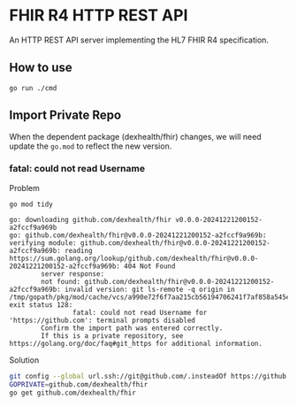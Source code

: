 # FHIR R4 HTTP REST API

An HTTP REST API server implementing the HL7 FHIR R4 specification.

## How to use

```shell
go run ./cmd
```

## Import Private Repo

When the dependent package (dexhealth/fhir) changes, we will need update the `go.mod` to reflect the new version.

### fatal: could not read Username

Problem

```shell
go mod tidy

go: downloading github.com/dexhealth/fhir v0.0.0-20241221200152-a2fccf9a969b
go: github.com/dexhealth/fhir@v0.0.0-20241221200152-a2fccf9a969b: verifying module: github.com/dexhealth/fhir@v0.0.0-20241221200152-a2fccf9a969b: reading https://sum.golang.org/lookup/github.com/dexhealth/fhir@v0.0.0-20241221200152-a2fccf9a969b: 404 Not Found
        server response:
        not found: github.com/dexhealth/fhir@v0.0.0-20241221200152-a2fccf9a969b: invalid version: git ls-remote -q origin in /tmp/gopath/pkg/mod/cache/vcs/a990e72f6f7aa215cb56194706241f7af858a545e1a26ede3fd2a8b76e0671e6: exit status 128:
                fatal: could not read Username for 'https://github.com': terminal prompts disabled
        Confirm the import path was entered correctly.
        If this is a private repository, see https://golang.org/doc/faq#git_https for additional information.
```

Solution

```sh
git config --global url.ssh://git@github.com/.insteadOf https://github.com/
GOPRIVATE=github.com/dexhealth/fhir
go get github.com/dexhealth/fhir
```
